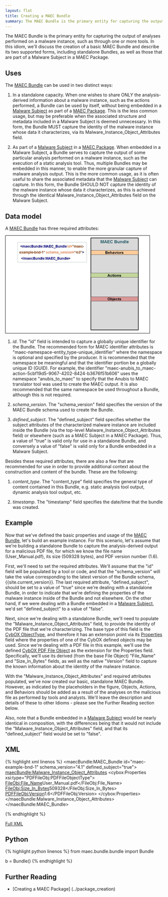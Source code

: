```yaml
---
layout: flat
title: Creating a MAEC Bundle
summary: The MAEC Bundle is the primary entity for capturing the output of analyses performed on a malware instance, such as through one or more tools. In this idiom, we'll discuss the creation of a basic MAEC Bundle and describe its two supported forms, including standalone Bundles, as well as those that are part of a Malware Subject in a MAEC Package.
---
```


The MAEC Bundle is the primary entity for capturing the output of analyses performed on a malware instance, such as through one or more tools. In this idiom, we'll discuss the creation of a basic MAEC Bundle and describe its two supported forms, including standalone Bundles, as well as those that are part of a Malware Subject in a MAEC Package.

## Uses
The [MAEC Bundle](/data-model/{{site.current_version}}/maecBundle/BundleType) can be used in two distinct ways:

1.	In a standalone capacity. When one wishes to share ONLY the analysis-derived information about a malware instance, such as the actions performed, a Bundle can be used by itself, without being embedded in a [Malware Subject](/data-model/{{site.current_version}}/maecPackage/MalwareSubjectType) as part of a [MAEC Package](/data-model/{{site.current_version}}/maecPackage/PackageType). This is the less common usage, but may be preferable when the associated structure and metadata included in a Malware Subject is deemed unnecessary. In this form, the Bundle MUST capture the identity of the malware instance whose data it characterizes, via its Malware_Instance_Object_Attributes field.

2.	As part of a [Malware Subject](/data-model/{{site.current_version}}/maecPackage/MalwareSubjectType) in a [MAEC Package](/data-model/{{site.current_version}}/maecPackage/PackageType). When embedded in a Malware Subject, a Bundle serves to capture the output of some particular analysis performed on a malware instance, such as the execution of a static analysis tool. Thus, multiple Bundles may be embedded in this manner, to enable the more granular capture of malware analysis output. This is the more common usage, as it is often useful to share the associated metadata that the [Malware Subject](/data-model/{{site.current_version}}/maecPackage/MalwareSubjectType) can capture. In this form, the Bundle SHOULD NOT capture the identity of the malware instance whose data it characterizes, as this is achieved through the identical Malware_Instance_Object_Attributes field on the Malware Subject.

## Data model
A [MAEC Bundle](/data-model/{{site.current_version}}/maecBundle/BundleType) has three required attributes:

<img src="maec_bundle.png" alt="Empty MAEC Bundle" class="aside-text"/>

1.  *id*. The "id" field is intended to capture a globally unique identifier for the Bundle. The recommended form for MAEC identifier attributes is "maec-namespace-entity_type-unique_identifier" where the namespace is optional and specified by the producer.  It is recommended that the namespace be meaningful and that the identifier portion be a globally unique ID (GUID).  For example, the identifier "maec-anubis_to_maec-action-5cbf19d5-9067-4202-8424-b3676f51b606" uses the namespace "anubis_to_maec" to specify that the Anubis to MAEC translator tool  was used to create the MAEC output.  It is also recommended that the same namespace be used throughout a Bundle, although this is not required. 

2.	*schema_version*.  The "schema_version" field specifies the version of the MAEC Bundle schema used to create the Bundle. 

3.	*defined_subject*.  The "defined_subject" field specifies whether the subject attributes of the characterized malware instance are included inside the Bundle (via the top-level Malware_Instance_Object_Attributes field) or elsewhere (such as a MAEC Subject in a MAEC Package). Thus, a value of "true" is valid only for use in a standalone Bundle, and conversely a value of "false" is valid only for a Bundle embedded in a Malware Subject. 

Besides these required attributes, there are also a few that are recommended for use in order to provide additional context about the construction and content of the bundle. These are the following:

1.	*content_type*.  The "content_type" field specifies the general type of content contained in this Bundle, e.g. static analysis tool output, dynamic analysis tool output, etc. 

2.	*timestamp*.  The "timestamp" field specifies the date/time that the bundle was created.

## Example
Now that we've defined the basic properties and usage of the [MAEC Bundle](/data-model/{{site.current_version}}/maecBundle/BundleType), let's build an example instance. For this scenario, let's assume that we're building a standalone Bundle to capture the analysis-derived output for a malicious PDF file, for which we know the file name (User_Manual.pdf), its size (509328 bytes), and PDF version number (1.6). 

First, we'll need to set the required attributes. We'll assume that the "id" field will be populated by a tool or code, and that the "schema_version" will take the value corresponding to the latest version of the Bundle schema, {{site.current_version}}. The last required attribute, "defined_subject", should be set to a value of "true" since we're dealing with a standalone Bundle, in order to indicate that we're defining the properties of the malware instance inside of the Bundle and not elsewhere. On the other hand, if we were dealing with a Bundle embedded in a [Malware Subject](/data-model/{{site.current_version}}/maecPackage/MalwareSubjectType), we'd set "defined_subject" to a value of "false". 

Next, since we're dealing with a standalone Bundle, we'll need to populate the "Malware_Instance_Object_Attributes" field, to provide the identity of the PDF file that we're characterizing. The base type of this field is the [CybOX ObjectType](/data-model/{{site.current_version}}/cybox/ObjectType), and therefore it has an extension point via its [Properties](/data-model/{{site.current_version}}/cyboxCommon/ObjectPropertiesType) field where the properties of one of the CybOX defined objects may be used. Since we're dealing with a PDF file in this example, we'll use the defined [CybOX PDF File Object](/data-model/{{site.current_version}}/PDFFileObj/PDFFileObjectType) as the extension for the Properties field. Specifically, we'll use its derived (from the base File Object) "File_Name" and "Size_In_Bytes" fields, as well as the native "Version" field to capture the known information about the identity of the malware instance.

With the "Malware_Instance_Object_Attributes" and required attributes populated, we've now created our basic, standalone MAEC Bundle. However, as indicated by the placeholders in the figure, Objects, Actions, and Behaviors should be added as a result of the analyses on the malicious file as performed by tools and analysts. We'll leave the description and details of these to other Idioms - please see the Further Reading section below. 

Also, note that a Bundle embedded in a [Malware Subject](/data-model/{{site.current_version}}/maecPackage/MalwareSubjectType) would be nearly identical in composition, with the differences being that it would not include the "Malware_Instance_Object_Attributes" field, and that its "defined_subject" field would be set to "false".

## XML

{% highlight xml linenos %}
<maecBundle:MAEC_Bundle id="maec-example-bnd-1" schema_version="4.1" defined_subject="true">
<maecBundle:Malware_Instance_Object_Attributes>
 <cybox:Properties xsi:type="PDFFileObj:PDFFileObjectType">
  <FileObj:File_Name>User_Manual.pdf</FileObj:File_Name>
  <FileObj:Size_In_Bytes>509328</FileObj:Size_In_Bytes>
  <PDFFileObj:Version>1.6</PDFFileObj:Version>
 </cybox:Properties>
</maecBundle:Malware_Instance_Object_Attributes>
</maecBundle:MAEC_Bundle>

{% endhighlight %}

[Full XML](maec_basic_bundle.xml)
## Python

{% highlight python linenos %}
from maec.bundle.bundle import Bundle

b = Bundle()
{% endhighlight %}

## Further Reading
* [Creating a MAEC Package] (../package_creation)
